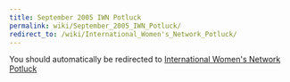 ```yaml
---
title: September 2005 IWN Potluck
permalink: wiki/September_2005_IWN_Potluck/
redirect_to: /wiki/International_Women's_Network_Potluck/
---
```


You should automatically be redirected to [International Women's Network Potluck](/wiki/International_Women's_Network_Potluck/)
